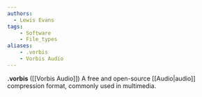 ```yaml
---
authors:
  - Lewis Evans
tags:
    - Software
    - File_types
aliases:
    - .vorbis
    - Vorbis Audio
---
```

**.vorbis** ([[Vorbis Audio]]) A free and open-source [[Audio|audio]] compression format, commonly used in multimedia.
